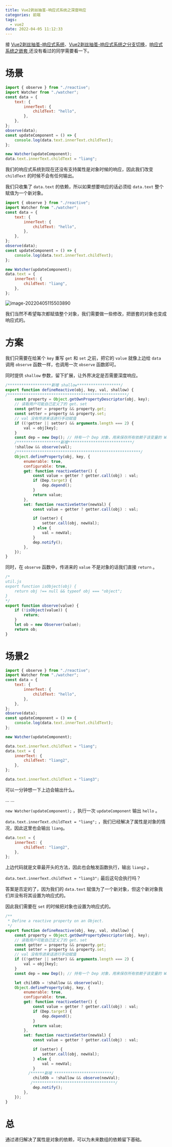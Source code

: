 ```yaml
---
title: Vue2剥丝抽茧-响应式系统之深度响应
categories: 前端
tags:
  - vue2
date: 2022-04-05 11:12:33
---
```


接 [Vue2剥丝抽茧-响应式系统](https://windliang.wang/2022/03/27/Vue2%E5%89%A5%E4%B8%9D%E6%8A%BD%E8%8C%A7-%E5%93%8D%E5%BA%94%E5%BC%8F%E7%B3%BB%E7%BB%9F/)、[Vue2剥丝抽茧-响应式系统之分支切换](https://windliang.wang/2022/03/31/Vue2%E5%89%A5%E4%B8%9D%E6%8A%BD%E8%8C%A7-%E5%93%8D%E5%BA%94%E5%BC%8F%E7%B3%BB%E7%BB%9F%E4%B9%8B%E5%88%86%E6%94%AF%E5%88%87%E6%8D%A2/)，[响应式系统之嵌套 ](https://vue.windliang.wang/posts/Vue2%E5%89%A5%E4%B8%9D%E6%8A%BD%E8%8C%A7-%E5%93%8D%E5%BA%94%E5%BC%8F%E7%B3%BB%E7%BB%9F%E4%B9%8B%E5%B5%8C%E5%A5%97.html)还没有看过的同学需要看一下。

# 场景

```js
import { observe } from "./reactive";
import Watcher from "./watcher";
const data = {
    text: {
        innerText: {
            childText: "hello",
        },
    },
};
observe(data);
const updateComponent = () => {
    console.log(data.text.innerText.childText);
};

new Watcher(updateComponent);
data.text.innerText.childText = "liang";
```

我们的响应式系统到现在还没有支持属性是对象时候的响应，因此我们改变 `childText` 的时候不会有任何输出。

我们只收集了 `data.text` 的依赖，所以如果想要响应的话必须给 `data.text` 整个赋值为一个新对象。

```js
import { observe } from "./reactive";
import Watcher from "./watcher";
const data = {
    text: {
        innerText: {
            childText: "hello",
        },
    },
};
observe(data);
const updateComponent = () => {
    console.log(data.text.innerText.childText);
};

new Watcher(updateComponent);
data.text = {
    innerText: {
        childText: "liang",
    },
};
```

![image-20220405115503890](https://windliangblog.oss-cn-beijing.aliyuncs.com/windliangblog.oss-cn-beijing.aliyuncs.comimage-20220405115503890.png)

我们当然不希望每次都赋值整个对象，我们需要做一些修改，把嵌套的对象也变成响应式的。

# 方案

我们只需要在给某个 `key` 重写 `get` 和 `set` 之前，把它的 `value` 就像上边给 `data` 调用 `observe` 函数一样，也调用一次 `observe` 函数即可。

同时提供 `shallow` 参数，留下扩展，让外界决定是否需要深度响应。

```js
/*******************新增 shallow*******************/
export function defineReactive(obj, key, val, shallow) {
/****************************************************/
    const property = Object.getOwnPropertyDescriptor(obj, key);
    // 读取用户可能自己定义了的 get、set
    const getter = property && property.get;
    const setter = property && property.set;
    // val 没有传进来话进行手动赋值
    if ((!getter || setter) && arguments.length === 2) {
        val = obj[key];
    }
    const dep = new Dep(); // 持有一个 Dep 对象，用来保存所有依赖于该变量的 Watcher
    /*******************新增****************************/
    !shallow && observe(val);
  	/******************************************************/
    Object.defineProperty(obj, key, {
        enumerable: true,
        configurable: true,
        get: function reactiveGetter() {
            const value = getter ? getter.call(obj) : val;
            if (Dep.target) {
                dep.depend();
            }
            return value;
        },
        set: function reactiveSetter(newVal) {
            const value = getter ? getter.call(obj) : val;

            if (setter) {
                setter.call(obj, newVal);
            } else {
                val = newVal;
            }
            dep.notify();
        },
    });
}
```

同时，在 `observe` 函数中，传进来的 `value` 不是对象的话我们直接 `return` 。

```js
/*
util.js
export function isObject(obj) {
    return obj !== null && typeof obj === "object";
}
*/
export function observe(value) {
    if (!isObject(value)) {
        return;
    }
    let ob = new Observer(value);
    return ob;
}
```

# 场景2

```js
import { observe } from "./reactive";
import Watcher from "./watcher";
const data = {
    text: {
        innerText: {
            childText: "hello",
        },
    },
};
observe(data);
const updateComponent = () => {
    console.log(data.text.innerText.childText);
};

new Watcher(updateComponent);

data.text.innerText.childText = "liang";
data.text = {
    innerText: {
        childText: "liang2",
    },
};

data.text.innerText.childText = "liang3";

```

可以一分钟想一下上边会输出什么。

... ...

`new Watcher(updateComponent);` ，执行一次 `updateComponent` 输出 `hello` 。

`data.text.innerText.childText = "liang";` ，我们已经解决了属性是对象的情况，因此这里也会输出 `liang`。

```js
data.text = {
    innerText: {
        childText: "liang2",
    },
};
```

上边代码就是文章最开头的方法，因此也会触发函数执行，输出 `liang2` 。

`data.text.innerText.childText = "liang3";` 最后这句会执行吗？

答案是否定的了，因为我们的 `data.text` 赋值为了一个新对象，但这个新对象我们并没有将其设置为响应式的。

因此我们需要在 `set` 的时候把对象也设置为响应式的。

```js
/**
 * Define a reactive property on an Object.
 */
export function defineReactive(obj, key, val, shallow) {
    const property = Object.getOwnPropertyDescriptor(obj, key);
    // 读取用户可能自己定义了的 get、set
    const getter = property && property.get;
    const setter = property && property.set;
    // val 没有传进来话进行手动赋值
    if ((!getter || setter) && arguments.length === 2) {
        val = obj[key];
    }
    const dep = new Dep(); // 持有一个 Dep 对象，用来保存所有依赖于该变量的 Watcher

    let childOb = !shallow && observe(val);
    Object.defineProperty(obj, key, {
        enumerable: true,
        configurable: true,
        get: function reactiveGetter() {
            const value = getter ? getter.call(obj) : val;
            if (Dep.target) {
                dep.depend();
            }
            return value;
        },
        set: function reactiveSetter(newVal) {
            const value = getter ? getter.call(obj) : val;

            if (setter) {
                setter.call(obj, newVal);
            } else {
                val = newVal;
            }
          /******新增 *************************/
            childOb = !shallow && observe(newVal);
           /************************************/
            dep.notify();
        },
    });
}
```

# 总

通过递归解决了属性是对象的依赖，可以为未来数组的依赖留下基础。
